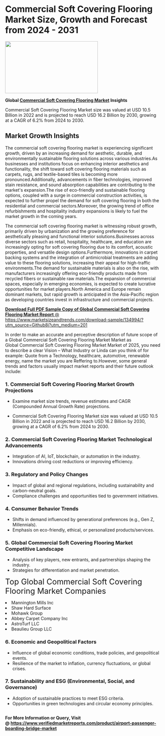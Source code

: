 <H1>Commercial Soft Covering Flooring Market Size, Growth and Forecast from 2024 - 2031</H1><img class="aligncenter size-medium wp-image-584254" src="https://thirdeyenews.in/wp-content/uploads/2024/09/Global-Market-Research-300x168.jpeg" alt="" width="300" height="168" /><p><strong>Global&nbsp;<a href="https://www.marketsizeandtrends.com/download-sample/134994/?utm_source=Github8j?utm_medium=201">Commercial Soft Covering Flooring Market</a> Insights</strong></p><p>Commercial Soft Covering Flooring Market size was valued at USD 10.5 Billion in 2022 and is projected to reach USD 16.2 Billion by 2030, growing at a CAGR of 6.2% from 2024 to 2030.</p><p><h2>Market Growth Insights</h2> <p>The commercial soft covering flooring market is experiencing significant growth, driven by an increasing demand for aesthetic, durable, and environmentally sustainable flooring solutions across various industries.As businesses and institutions focus on enhancing interior aesthetics and functionality, the shift toward soft covering flooring materials such as carpets, rugs, and textile-based tiles is becoming more pronounced.Additionally, advancements in fiber technologies, improved stain resistance, and sound absorption capabilities are contributing to the market's expansion.The rise of eco-friendly and sustainable flooring options, coupled with a surge in commercial construction activities, is expected to further propel the demand for soft covering flooring in both the residential and commercial sectors.Moreover, the growing trend of office refurbishments and hospitality industry expansions is likely to fuel the market growth in the coming years.</p> <p><a href="#"></a></p> <p>The commercial soft covering flooring market is witnessing robust growth, primarily driven by urbanization and the growing preference for aesthetically pleasing and functional interior solutions.Businesses across diverse sectors such as retail, hospitality, healthcare, and education are increasingly opting for soft covering flooring due to its comfort, acoustic properties, and versatile design options.Furthermore, innovations in carpet backing systems and the integration of antimicrobial treatments are adding value to these flooring solutions, increasing their appeal for high-traffic environments.The demand for sustainable materials is also on the rise, with manufacturers increasingly offering eco-friendly products made from recycled fibers or sustainable raw materials.The expansion of commercial spaces, especially in emerging economies, is expected to create lucrative opportunities for market players.North America and Europe remain dominant markets, but rapid growth is anticipated in the Asia-Pacific region as developing countries invest in infrastructure and commercial projects.<p><a href="#"></p><p><span class=""><strong>Download Full PDF Sample Copy of Global Commercial Soft Covering Flooring Market Report</strong> @ <a href="https://www.marketsizeandtrends.com/download-sample/134994/?utm_source=Github8j?utm_medium=201" target="_blank">https://www.marketsizeandtrends.com/download-sample/134994/?utm_source=Github8j?utm_medium=201</a></span></p><p>In order to make an accurate and perceptive description of future scope of a Global&nbsp;Commercial Soft Covering Flooring Market Market as Global&nbsp;Commercial Soft Covering Flooring Market Market of 2025, you need to describe a clear Vision &ndash; What Industry or Linda can you think of for example: Quote from a Technology, healthcare, automotive, renewable energy, name the market you are Reffering to.However, some general trends and factors usually impact market reports and their future outlook include:</p><h3>1.&nbsp;<strong>Commercial Soft Covering Flooring Market Growth Projections</strong></h3><ul><li>Examine market size trends, revenue estimates and CAGR (Compounded Annual Growth Rate) projections.</li><li><p>Commercial Soft Covering Flooring Market size was valued at USD 10.5 Billion in 2022 and is projected to reach USD 16.2 Billion by 2030, growing at a CAGR of 6.2% from 2024 to 2030.</p></li></ul><h3>2.&nbsp;<strong>Commercial Soft Covering Flooring Market Technological Advancements</strong></h3><ul><li>Integration of AI, IoT, blockchain, or automation in the industry.</li><li>Innovations driving cost reductions or improving efficiency.</li></ul><h3>3.&nbsp;<strong>Regulatory and Policy Changes</strong></h3><ul><li>Impact of global and regional regulations, including sustainability and carbon-neutral goals.</li><li>Compliance challenges and opportunities tied to government initiatives.</li></ul><h3>4.&nbsp;<strong>Consumer Behavior Trends</strong></h3><ul><li>Shifts in demand influenced by generational preferences (e.g., Gen Z, Millennials).</li><li>Emphasis on eco-friendly, ethical, or personalized products/services.</li></ul><h3>5.&nbsp;<strong>Global Commercial Soft Covering Flooring Market Competitive Landscape</strong></h3><ul><li>Analysis of key players, new entrants, and partnerships shaping the industry.</li><li>Strategies for differentiation and market penetration.</li></ul><p data-pm-slice="1 1 []"><span style="color: inherit; font-family: inherit; font-size: 25px;">Top Global Commercial Soft Covering Flooring Market Companies</span></p><div class="" data-test-id=""><p><li>Mannington Mills Inc</li><li> Shaw Hard Surface</li><li> Mohawk Group</li><li> Abbey Carpet Company Inc</li><li> AstroTurf LLC</li><li> Beaulieu Group LLC</li></p></div><h3>6.&nbsp;<strong>Economic and Geopolitical Factors</strong></h3><ul><li>Influence of global economic conditions, trade policies, and geopolitical events.</li><li>Resilience of the market to inflation, currency fluctuations, or global crises.</li></ul><h3>7.&nbsp;<strong>Sustainability and ESG (Environmental, Social, and Governance)</strong></h3><ul><li>Adoption of sustainable practices to meet ESG criteria.</li><li>Opportunities in green technologies and circular economy principles.</li></ul><h2><strong style="font-size: 14px;">For More Information or Query, Visit @&nbsp;</strong><a style="background-color: #ffffff; font-size: 14px;" href="https://www.marketsizeandtrends.com/report/commercial-soft-covering-flooring-market/" target="_blank">https://www.verifiedmarketreports.com/product/airport-passenger-boarding-bridge-market</a></h2>